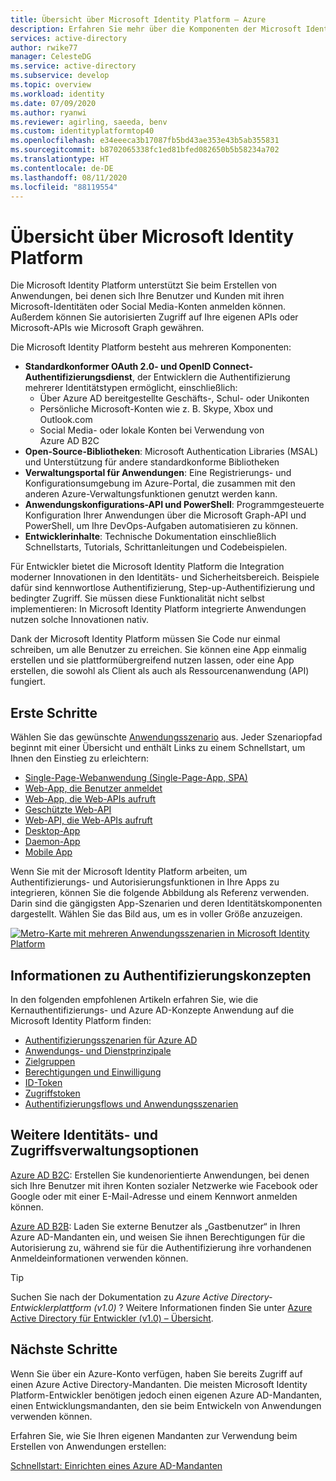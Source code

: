 ```yaml
---
title: Übersicht über Microsoft Identity Platform – Azure
description: Erfahren Sie mehr über die Komponenten der Microsoft Identity Platform und darüber, wie Sie mithilfe dieser Komponenten Unterstützung für die Identitäts- und Zugriffsverwaltung (Identity and Access Management, IAM) in Ihre Anwendungen integrieren.
services: active-directory
author: rwike77
manager: CelesteDG
ms.service: active-directory
ms.subservice: develop
ms.topic: overview
ms.workload: identity
ms.date: 07/09/2020
ms.author: ryanwi
ms.reviewer: agirling, saeeda, benv
ms.custom: identityplatformtop40
ms.openlocfilehash: e34eeeca3b17087fb5bd43ae353e43b5ab355831
ms.sourcegitcommit: b8702065338fc1ed81bfed082650b5b58234a702
ms.translationtype: HT
ms.contentlocale: de-DE
ms.lasthandoff: 08/11/2020
ms.locfileid: "88119554"
---
```

# <a name="microsoft-identity-platform-overview"></a>Übersicht über Microsoft Identity Platform

Die Microsoft Identity Platform unterstützt Sie beim Erstellen von Anwendungen, bei denen sich Ihre Benutzer und Kunden mit ihren Microsoft-Identitäten oder Social Media-Konten anmelden können. Außerdem können Sie autorisierten Zugriff auf Ihre eigenen APIs oder Microsoft-APIs wie Microsoft Graph gewähren.

Die Microsoft Identity Platform besteht aus mehreren Komponenten:

- **Standardkonformer OAuth 2.0- und OpenID Connect-Authentifizierungsdienst**, der Entwicklern die Authentifizierung mehrerer Identitätstypen ermöglicht, einschließlich:
  - Über Azure AD bereitgestellte Geschäfts-, Schul- oder Unikonten
  - Persönliche Microsoft-Konten wie z. B. Skype, Xbox und Outlook.com
  - Social Media- oder lokale Konten bei Verwendung von Azure AD B2C
- **Open-Source-Bibliotheken**: Microsoft Authentication Libraries (MSAL) und Unterstützung für andere standardkonforme Bibliotheken
- **Verwaltungsportal für Anwendungen**: Eine Registrierungs- und Konfigurationsumgebung im Azure-Portal, die zusammen mit den anderen Azure-Verwaltungsfunktionen genutzt werden kann.
- **Anwendungskonfigurations-API und PowerShell**: Programmgesteuerte Konfiguration Ihrer Anwendungen über die Microsoft Graph-API und PowerShell, um Ihre DevOps-Aufgaben automatisieren zu können.
- **Entwicklerinhalte**: Technische Dokumentation einschließlich Schnellstarts, Tutorials, Schrittanleitungen und Codebeispielen.

Für Entwickler bietet die Microsoft Identity Platform die Integration moderner Innovationen in den Identitäts- und Sicherheitsbereich. Beispiele dafür sind kennwortlose Authentifizierung, Step-up-Authentifizierung und bedingter Zugriff. Sie müssen diese Funktionalität nicht selbst implementieren: In Microsoft Identity Platform integrierte Anwendungen nutzen solche Innovationen nativ.

Dank der Microsoft Identity Platform müssen Sie Code nur einmal schreiben, um alle Benutzer zu erreichen. Sie können eine App einmalig erstellen und sie plattformübergreifend nutzen lassen, oder eine App erstellen, die sowohl als Client als auch als Ressourcenanwendung (API) fungiert.

## <a name="getting-started"></a>Erste Schritte

Wählen Sie das gewünschte [Anwendungsszenario](authentication-flows-app-scenarios.md) aus. Jeder Szenariopfad beginnt mit einer Übersicht und enthält Links zu einem Schnellstart, um Ihnen den Einstieg zu erleichtern:

- [Single-Page-Webanwendung (Single-Page-App, SPA)](scenario-spa-overview.md)
- [Web-App, die Benutzer anmeldet](scenario-web-app-sign-user-overview.md)
- [Web-App, die Web-APIs aufruft](scenario-web-app-call-api-overview.md)
- [Geschützte Web-API](scenario-protected-web-api-overview.md)
- [Web-API, die Web-APIs aufruft](scenario-web-api-call-api-overview.md)
- [Desktop-App](scenario-desktop-overview.md)
- [Daemon-App](scenario-daemon-overview.md)
- [Mobile App](scenario-mobile-overview.md)

Wenn Sie mit der Microsoft Identity Platform arbeiten, um Authentifizierungs- und Autorisierungsfunktionen in Ihre Apps zu integrieren, können Sie die folgende Abbildung als Referenz verwenden. Darin sind die gängigsten App-Szenarien und deren Identitätskomponenten dargestellt. Wählen Sie das Bild aus, um es in voller Größe anzuzeigen.

[![Metro-Karte mit mehreren Anwendungsszenarien in Microsoft Identity Platform](./media/v2-overview/application-scenarios-identity-platform.png)](./media/v2-overview/application-scenarios-identity-platform.svg#lightbox)

## <a name="learn-authentication-concepts"></a>Informationen zu Authentifizierungskonzepten

In den folgenden empfohlenen Artikeln erfahren Sie, wie die Kernauthentifizierungs- und Azure AD-Konzepte Anwendung auf die Microsoft Identity Platform finden:

- [Authentifizierungsszenarien für Azure AD](./authentication-vs-authorization.md)
- [Anwendungs- und Dienstprinzipale](app-objects-and-service-principals.md)
- [Zielgruppen](v2-supported-account-types.md)
- [Berechtigungen und Einwilligung](v2-permissions-and-consent.md)
- [ID-Token](id-tokens.md)
- [Zugriffstoken](access-tokens.md)
- [Authentifizierungsflows und Anwendungsszenarien](authentication-flows-app-scenarios.md)

## <a name="more-identity-and-access-management-options"></a>Weitere Identitäts- und Zugriffsverwaltungsoptionen

[Azure AD B2C](../../active-directory-b2c/overview.md): Erstellen Sie kundenorientierte Anwendungen, bei denen sich Ihre Benutzer mit ihren Konten sozialer Netzwerke wie Facebook oder Google oder mit einer E-Mail-Adresse und einem Kennwort anmelden können.

[Azure AD B2B](../external-identities/what-is-b2b.md): Laden Sie externe Benutzer als „Gastbenutzer“ in Ihren Azure AD-Mandanten ein, und weisen Sie ihnen Berechtigungen für die Autorisierung zu, während sie für die Authentifizierung ihre vorhandenen Anmeldeinformationen verwenden können.

> [!TIP]
> Suchen Sie nach der Dokumentation zu *Azure Active Directory-Entwicklerplattform (v1.0)* ? Weitere Informationen finden Sie unter [Azure Active Directory für Entwickler (v1.0) – Übersicht](../azuread-dev/v1-overview.md).

## <a name="next-steps"></a>Nächste Schritte

Wenn Sie über ein Azure-Konto verfügen, haben Sie bereits Zugriff auf einen Azure Active Directory-Mandanten. Die meisten Microsoft Identity Platform-Entwickler benötigen jedoch einen eigenen Azure AD-Mandanten, einen Entwicklungsmandanten, den sie beim Entwickeln von Anwendungen verwenden können.

Erfahren Sie, wie Sie Ihren eigenen Mandanten zur Verwendung beim Erstellen von Anwendungen erstellen:

[Schnellstart: Einrichten eines Azure AD-Mandanten](quickstart-create-new-tenant.md)